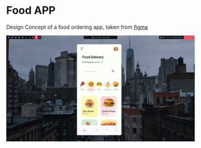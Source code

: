 # Food APP

Design Concept of a food ordering app, taken from [figma](https://www.figma.com/file/D8ewGTS3jhFNuA1UpDyvIW/Food-daily-ui?node-id=0%3A1)

![home](screenshots/1.png)
